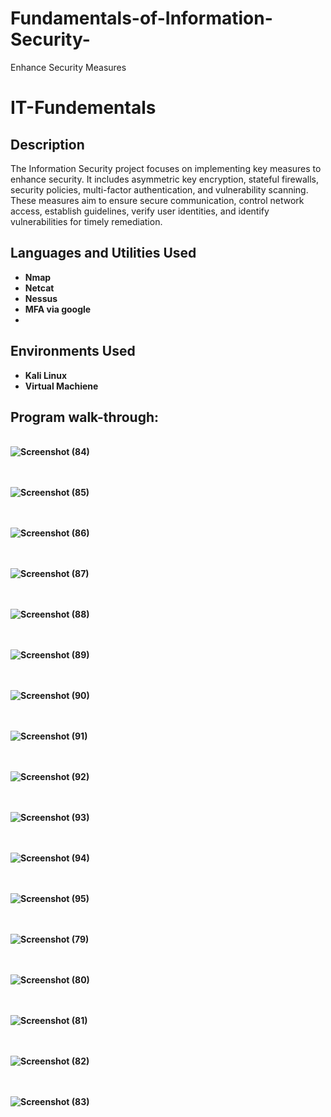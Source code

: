 # Fundamentals-of-Information-Security-
Enhance Security Measures
# IT-Fundementals

<h2>Description</h2>
The Information Security project focuses on implementing key measures to enhance security. It includes asymmetric key encryption, stateful firewalls, security policies, multi-factor authentication, and vulnerability scanning. These measures aim to ensure secure communication, control network access, establish guidelines, verify user identities, and identify vulnerabilities for timely remediation.
<br />


<h2>Languages and Utilities Used</h2>

- <b>Nmap<b/> 
- <b>Netcat<b/> 
- <b>Nessus<b/>
- <b>MFA via google<b/>
- 
<h2>Environments Used </h2>

- <b>Kali Linux</b> 
- <b>Virtual Machiene</b> 

<h2>Program walk-through:</h2>

<p align="center">

<br />![Screenshot (84)](https://github.com/Radel024/IT-Fundamentals-/assets/137848295/dbd04d50-db3e-40fc-8396-f1f47ec2ccb8)
<br />
<br />
 

<br />![Screenshot (85)](https://github.com/Radel024/IT-Fundamentals-/assets/137848295/2957cd92-b904-47f3-a8c1-ea33d06bff45)
<br />
<br />

<br />![Screenshot (86)](https://github.com/Radel024/IT-Fundamentals-/assets/137848295/d14c5560-958d-4282-a7a9-ad459c995d3d)
<br />
<br />

<br />![Screenshot (87)](https://github.com/Radel024/IT-Fundamentals-/assets/137848295/713b0dd6-8e15-4eb0-aecc-3e63e2130d1f)
<br />
<br />

<br />![Screenshot (88)](https://github.com/Radel024/IT-Fundamentals-/assets/137848295/8a215b3d-e11f-4365-ac94-b5eeedb8bc50)
<br />
<br />

<br />![Screenshot (89)](https://github.com/Radel024/IT-Fundamentals-/assets/137848295/4bdfd580-5220-45e4-8dce-b59fc8b46f62)
<br />
<br />

<br/>![Screenshot (90)](https://github.com/Radel024/IT-Fundamentals-/assets/137848295/91a9f535-2fce-4a48-8da2-74aaac7b32e2)
<br />
<br />

<br/>![Screenshot (91)](https://github.com/Radel024/IT-Fundamentals-/assets/137848295/c0be652f-0772-4d73-b9fe-818482966b53)
<br/>
<br/>

<br/>![Screenshot (92)](https://github.com/Radel024/IT-Fundamentals-/assets/137848295/4eee17f6-598a-4531-a302-987302c8a2ba)
<br/>
<br/>

<br/>![Screenshot (93)](https://github.com/Radel024/IT-Fundamentals-/assets/137848295/e6a4b798-2706-446c-ab82-d6b1bf2d3780)
<br/>
<br/>

<br/>![Screenshot (94)](https://github.com/Radel024/IT-Fundamentals-/assets/137848295/2c8f963d-bb5f-485e-a098-f8703304e040)
<br/>
<br/>

<br/>![Screenshot (95)](https://github.com/Radel024/IT-Fundamentals-/assets/137848295/d6f7285e-26ba-493f-9783-97c4be85ea5d)
<br/>
<br/>

<br/>![Screenshot (79)](https://github.com/Radel024/IT-Fundamentals-/assets/137848295/6b8fbbf9-91b3-4b08-a54c-ec6485492d1b)
<br/>
<br/>

<br/>![Screenshot (80)](https://github.com/Radel024/IT-Fundamentals-/assets/137848295/e0737271-cfe5-424a-831e-c2d0c3cf27b8)
<br/>
<br/>

<br/>![Screenshot (81)](https://github.com/Radel024/IT-Fundamentals-/assets/137848295/ac0f4e58-4269-45c4-ac1b-4cd5dd2c47ea)
<br/>
<br/>

<br/>![Screenshot (82)](https://github.com/Radel024/IT-Fundamentals-/assets/137848295/8f984dc3-7783-4587-a2ae-3a0dea739be4)
<br/>
<br/>


<br/>![Screenshot (83)](https://github.com/Radel024/IT-Fundamentals-/assets/137848295/e8afea93-0b96-42a5-a2be-3e99e14fd67f)
<br/>
<br/>

<!--
 ```diff
- text in red
+ text in green
! text in orange
# text in gray
@@ text in purple (and bold)@@
```
--!>
